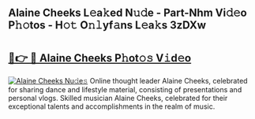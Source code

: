## Alaine Cheeks L𝚎a𝚔ed N𝚞𝚍e - Part-Nhm Vi𝚍𝚎o P𝚑𝚘tos - H𝚘𝚝 O𝚗𝚕yf𝚊ns L𝚎a𝚔s 3zDXw

# <h2><a href="http://kf0r96.oniu.top/?m=Alaine+Cheeks">🔗👉 🔴 Alaine Cheeks P𝚑ot𝚘𝚜 V𝚒d𝚎o</a></h2>

[![Alaine Cheeks Nu𝚍e𝚜](https://i.imgur.com/0qMVB7G.gif)](http://kf0r96.oniu.top/?m=Alaine+Cheeks)
Online thought leader Alaine Cheeks, celebrated for sharing dance and lifestyle material, consisting of presentations and personal vlogs. Skilled musician Alaine Cheeks, celebrated for their exceptional talents and accomplishments in the realm of music.  
